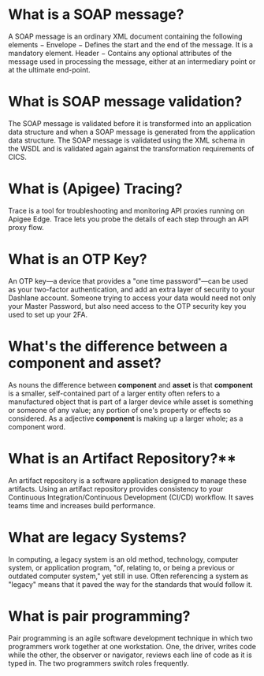 # What is a SOAP message?

A SOAP message is an ordinary XML document containing the following elements − Envelope − Defines the start and the end of the message. It is a mandatory element. Header − Contains any optional attributes of the message used in processing the message, either at an intermediary point or at the ultimate end-point.

# What is SOAP  message validation?

The SOAP message is validated before it is transformed into an application data structure and when a SOAP message is generated from the application data structure. The SOAP message is validated using the XML schema in the WSDL and is validated again against the transformation requirements of CICS.

# What is (Apigee) Tracing?

Trace is a tool for troubleshooting and monitoring API proxies running on Apigee Edge. Trace lets you probe the details of each step through an API proxy flow.

# What is an OTP Key?

An OTP key—a device that provides a "one time password"—can be used as your two-factor authentication, and add an extra layer of security to your Dashlane account. Someone trying to access your data would need not only your Master Password, but also need access to the OTP security key you used to set up your 2FA.

# What's the difference between a component and asset?
 
As nouns the difference between **component** and **asset** is that **component** is a smaller, self-contained part of a larger entity often refers to a manufactured object that is part of a larger device while asset is something or someone of any value; any portion of one's property or effects so considered.
As a adjective **component** is making up a larger whole; as a component word. 

# What is an Artifact Repository?**

An artifact repository is a software application designed to manage these artifacts. Using an artifact repository provides consistency to your Continuous Integration/Continuous Development (CI/CD) workflow. It saves teams time and increases build performance.

# What are legacy Systems?

In computing, a legacy system is an old method, technology, computer system, or application program, "of, relating to, or being a previous or outdated computer system," yet still in use. Often referencing a system as "legacy" means that it paved the way for the standards that would follow it.

# What is pair programming?


Pair programming is an agile software development technique in which two programmers work together at one workstation. One, the driver, writes code while the other, the observer or navigator, reviews each line of code as it is typed in. The two programmers switch roles frequently. 

